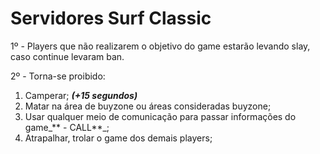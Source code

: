 # Servidores Surf Classic

1º - Players que não realizarem o objetivo do game estarão levando slay, caso continue levaram ban.

2º - Torna-se proibido:

1. Camperar; _**(+15 segundos)**_
2. Matar na área de buyzone ou áreas consideradas buyzone;
3. Usar qualquer meio de comunicação para passar informações do game_** - CALL**_;
4. Atrapalhar, trolar o game dos demais players;
